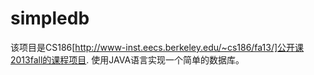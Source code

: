 # simpledb

该项目是CS186[http://www-inst.eecs.berkeley.edu/~cs186/fa13/]公开课2013fall的课程项目.
使用JAVA语言实现一个简单的数据库。
